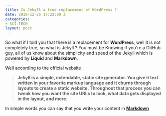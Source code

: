 ```yaml
---
title: Is Jekyll a true replacement of WordPress ?
date: 2018-12-25 17:22:00 Z
categories:
- SCI-TECH
layout: post
---
```


So what if I told you that there is a replacement for **WordPress**, well it is not completely true, so what is Jekyll ? You must be Knowing if you're a GitHub guy, all of us know about the simplicity and speed of the Jekyll which is powered by **Liquid** and **Markdown**.

Well according to the official website

> **Jekyll is a simple, extendable, static site generator. You give it text written in your favorite markup language and it churns through layouts to create a static website. Throughout that process you can tweak how you want the site URLs to look, what data gets displayed in the layout, and more.**

In simple words you can say that you write your content in **[Markdown](https://en.m.wikipedia.org/wiki/Markdown)** 